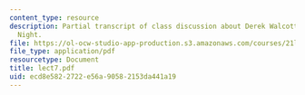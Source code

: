 ```yaml
---
content_type: resource
description: Partial transcript of class discussion about Derek Walcott and In a Green
  Night.
file: https://ol-ocw-studio-app-production.s3.amazonaws.com/courses/21l-315-prizewinners-spring-2007/ecd8e5822722e56a90582153da441a19_lect7.pdf
file_type: application/pdf
resourcetype: Document
title: lect7.pdf
uid: ecd8e582-2722-e56a-9058-2153da441a19
---
```

